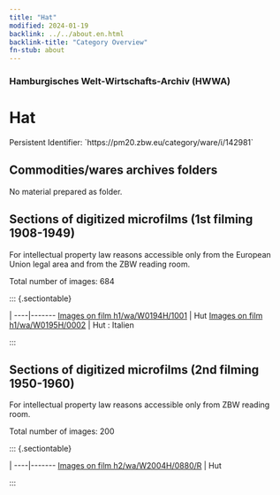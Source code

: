 ```yaml
---
title: "Hat"
modified: 2024-01-19
backlink: ../../about.en.html
backlink-title: "Category Overview"
fn-stub: about
---
```


### Hamburgisches Welt-Wirtschafts-Archiv (HWWA)

# Hat

<div class="hint">Persistent Identifier: `https://pm20.zbw.eu/category/ware/i/142981`</div>







## Commodities/wares archives folders





No material prepared as folder.



<a id="filmsections" />

## Sections of digitized microfilms (1st filming 1908-1949)

<p>For intellectual property law reasons accessible only from the European Union legal area and from the ZBW reading room.</p>



<p>Total number of images: 684</p>




::: {.sectiontable}

 | 
----|-------
<a class="btn" href="https://pm20.zbw.eu/film/h1/wa/W0194H/1001" rel="nofollow">Images on film h1/wa/W0194H/1001</a> | Hut
<a class="btn" href="https://pm20.zbw.eu/film/h1/wa/W0195H/0002" rel="nofollow">Images on film h1/wa/W0195H/0002</a> | Hut : Italien


:::




## Sections of digitized microfilms (2nd filming 1950-1960)

<p>For intellectual property law reasons accessible only from ZBW reading room.</p>



<p>Total number of images: 200</p>




::: {.sectiontable}

 | 
----|-------
<a class="btn" href="https://pm20.zbw.eu/film/h2/wa/W2004H/0880/R" rel="nofollow">Images on film h2/wa/W2004H/0880/R</a> | Hut


:::
















